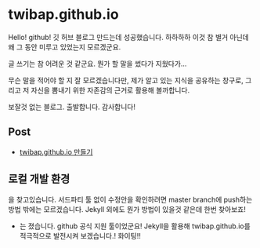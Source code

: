 # twibap.github.io

Hello! github!
깃 허브 블로그 만드는데 성공했습니다. 하하하하
이것 참 별거 아닌데 왜 그 동안 미루고 있었는지 모르겠군요.

글 쓰기는 참 어려운 것 같군요. 뭔가 할 말을 썼다가 지웠다가...

무슨 말을 적어야 할 지 잘 모르겠습니다만, 제가 알고 있는 지식을 공유하는 창구로, 그리고 저 자신을 뽐내기 위한 자존감의 근거로 활용해 볼까합니다.

보잘것 없는 블로그.
출발합니다.
감사합니다!

## Post

- [twibap.github.io 만들기](/docs/create_github_blog.md)

## 로컬 개발 환경

을 찾고있습니다.
서드파티 툴 없이 수정안을 확인하려면 master branch에 push하는 방법 밖에는 모르겠습니다. Jekyll 외에도 뭔가 방법이 있을것 같은데 한번 찾아보죠!

- 는 졌습니다. github 공식 지원 툴이었군요! Jekyll을 활용해 twibap.github.io를 적극적으로 발전시켜 보겠습니다.! 화이팅!!
